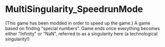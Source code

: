 # MultiSingularity_SpeedrunMode
(This game has been modded in order to speed up the game.) A game based on finding "special numbers". Game ends once everything becomes either "Infinity" or "NaN", referred to as a singularity here (a technological singularity!)
